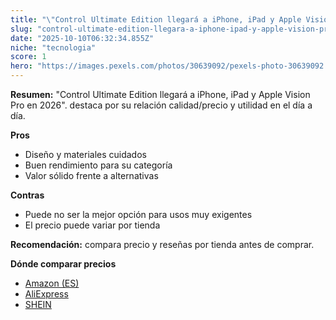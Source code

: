 ```yaml
---
title: "\"Control Ultimate Edition llegará a iPhone, iPad y Apple Vision Pro en 2026\"."
slug: "control-ultimate-edition-llegara-a-iphone-ipad-y-apple-vision-pro-en-2026"
date: "2025-10-10T06:32:34.855Z"
niche: "tecnologia"
score: 1
hero: "https://images.pexels.com/photos/30639092/pexels-photo-30639092.jpeg?auto=compress&cs=tinysrgb&fit=crop&h=627&w=1200&auto=compress&cs=tinysrgb&w=1200&h=675&fit=crop"
---
```


**Resumen:** "Control Ultimate Edition llegará a iPhone, iPad y Apple Vision Pro en 2026". destaca por su relación calidad/precio y utilidad en el día a día.

**Pros**
- Diseño y materiales cuidados
- Buen rendimiento para su categoría
- Valor sólido frente a alternativas

**Contras**
- Puede no ser la mejor opción para usos muy exigentes
- El precio puede variar por tienda

**Recomendación:** compara precio y reseñas por tienda antes de comprar.

**Dónde comparar precios**
- [Amazon (ES)](https://www.amazon.es/s?k=%22Control%20Ultimate%20Edition%20llegar%C3%A1%20a%20iPhone%2C%20iPad%20y%20Apple%20Vision%20Pro%20en%202026%22.&tag=teknovashop25-21)
- [AliExpress](https://www.aliexpress.com/wholesale?SearchText=%22Control%20Ultimate%20Edition%20llegar%C3%A1%20a%20iPhone%2C%20iPad%20y%20Apple%20Vision%20Pro%20en%202026%22.)
- [SHEIN](https://www.shein.com/pdsearch/%22Control%20Ultimate%20Edition%20llegar%C3%A1%20a%20iPhone%2C%20iPad%20y%20Apple%20Vision%20Pro%20en%202026%22.)